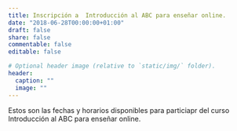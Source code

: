 ```yaml
---
title: Inscripción a  Introducción al ABC para enseñar online. 
date: "2018-06-28T00:00:00+01:00"
draft: false
share: false
commentable: false
editable: false

# Optional header image (relative to `static/img/` folder).
header:
  caption: ""
  image: ""
---
```


Estos son las fechas y horarios disponibles para particiapr del curso Introducción al ABC para enseñar online. 

<!-- Principio del widget integrado de Calendly -->
<div class="calendly-inline-widget" align="left"  data-url="https://calendly.com/metadocencia/curso-intro-abc?hide_event_type_details=1&primary_color=c83737" style="min-width:fit;height:1000px;"></div>
<script type="text/javascript" src="https://assets.calendly.com/assets/external/widget.js"></script>
<!-- Final del widget integrado de Calendly -->